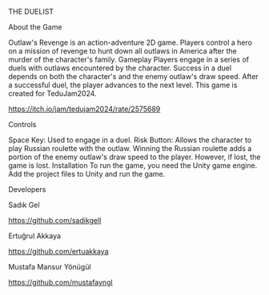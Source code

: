 
THE DUELIST



 About the Game

 Outlaw's Revenge is an action-adventure 2D game. Players control a hero on a mission of revenge to hunt down all outlaws in America after the murder of the character's family. Gameplay Players engage in a series of duels with outlaws encountered by the character. Success in a duel depends on both the character's and the enemy outlaw's draw speed. After a successful duel, the player advances to the next level. This game is created for TeduJam2024.

https://itch.io/jam/tedujam2024/rate/2575689



 
 Controls

 Space Key: Used to engage in a duel. Risk Button: Allows the character to play Russian roulette with the outlaw. Winning the Russian roulette adds a portion of the enemy outlaw's draw speed to the player. However, if lost, the game is lost. Installation To run the game, you need the Unity game engine. Add the project files to Unity and run the game.

 Developers

Sadık Gel 

https://github.com/sadikgell

Ertuğrul Akkaya

https://github.com/ertuakkaya


Mustafa Mansur Yönügül

https://github.com/mustafayngl
